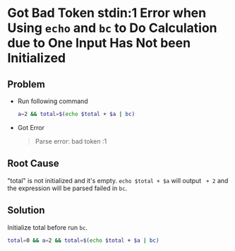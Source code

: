 # Got Bad Token stdin:1 Error when Using `echo` and `bc` to Do Calculation due to One Input Has Not been Initialized

## Problem
* Run following command

  ```sh
  a=2 && total=$(echo $total + $a | bc)
  ```

* Got Error

  > Parse error: bad token
  >  <stdin>:1

## Root Cause
"total" is not initialized and it's empty.
`echo $total + $a` will output ` + 2` and the expression will be parsed failed in `bc`.

## Solution
Initialize total before run `bc`.

```sh
total=0 && a=2 && total=$(echo $total + $a | bc)
```

